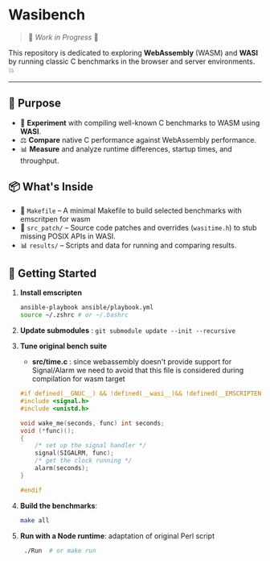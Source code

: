 # Wasibench

> 🚧 *Work in Progress* 🚧

 This repository is dedicated to exploring **WebAssembly** (WASM) and **WASI** by running classic C benchmarks in the browser and server environments. 💥

---

## 🎯 Purpose

- 🚀 **Experiment** with compiling well-known C benchmarks to WASM using **WASI**.
- ⚖️ **Compare** native C performance against WebAssembly performance.
- 📊 **Measure** and analyze runtime differences, startup times, and throughput.


## 📦 What's Inside

- 🔄 `Makefile` – A minimal Makefile to build selected benchmarks with emscritpen for wasm
- 🧩 `src_patch/` – Source code patches and overrides (`wasitime.h`) to stub missing POSIX APIs in WASI.
- 📊 `results/` – Scripts and data for running and comparing results.


## 🚀 Getting Started

1. **Install emscripten**
    ```sh
    ansible-playbook ansible/playbook.yml
    source ~/.zshrc # or ~/.bashrc
    ```
2. **Update submodules** : `git submodule update --init --recursive`
3. **Tune original bench suite**

    - **src/time.c** : since webassembly doesn't provide support for Signal/Alarm we need to avoid that this file is considered during compilation for wasm target
    ```c 
    #if defined(__GNUC__) && !defined(__wasi__)&& !defined(__EMSCRIPTEN__) && !defined(__wasix__)
    #include <signal.h>
    #include <unistd.h>

    void wake_me(seconds, func) int seconds;
    void (*func)();
    {
        /* set up the signal handler */
        signal(SIGALRM, func);
        /* get the clock running */
        alarm(seconds);
    }

    #endif
    ```

3. **Build the benchmarks**:
    ```bash
    make all
    ```
4. **Run with a Node runtime**: adaptation of original Perl script
   ```bash
    ./Run  # or make run
   ```


 